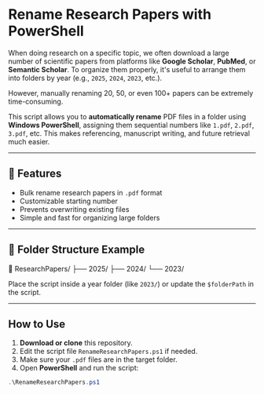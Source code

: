 # Rename Research Papers with PowerShell

When doing research on a specific topic, we often download a large number of scientific papers from platforms like **Google Scholar**, **PubMed**, or **Semantic Scholar**. To organize them properly, it's useful to arrange them into folders by year (e.g., `2025`, `2024`, `2023`, etc.).

However, manually renaming 20, 50, or even 100+ papers can be extremely time-consuming.

This script allows you to **automatically rename** PDF files in a folder using **Windows PowerShell**, assigning them sequential numbers like `1.pdf`, `2.pdf`, `3.pdf`, etc. This makes referencing, manuscript writing, and future retrieval much easier.

---

## 🔧 Features

- Bulk rename research papers in `.pdf` format
- Customizable starting number
- Prevents overwriting existing files
- Simple and fast for organizing large folders

---

## 📂 Folder Structure Example

📁 ResearchPapers/
├── 2025/
├── 2024/
└── 2023/

Place the script inside a year folder (like `2023/`) or update the `$folderPath` in the script.

---

##  How to Use

1. **Download or clone** this repository.
2. Edit the script file `RenameResearchPapers.ps1` if needed.
3. Make sure your `.pdf` files are in the target folder.
4. Open **PowerShell** and run the script:

```powershell
.\RenameResearchPapers.ps1
